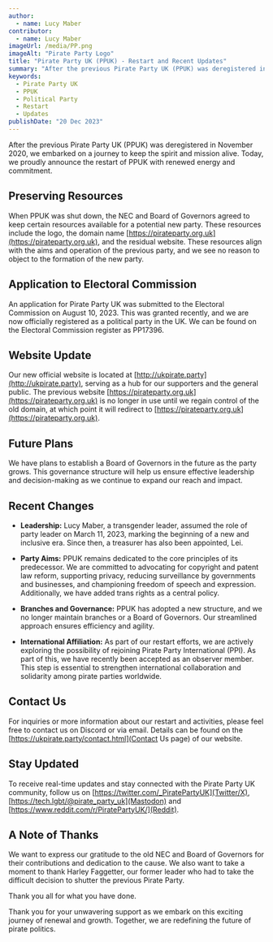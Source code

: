 ```yaml
---
author:
  - name: Lucy Maber
contributor:
  - name: Lucy Maber
imageUrl: /media/PP.png
imageAlt: "Pirate Party Logo"
title: "Pirate Party UK (PPUK) - Restart and Recent Updates"
summary: "After the previous Pirate Party UK (PPUK) was deregistered in November 2020, we embarked on a journey to keep the spirit and mission alive. Today, we proudly announce the restart of PPUK with renewed energy and commitment."
keywords:
  - Pirate Party UK
  - PPUK
  - Political Party
  - Restart
  - Updates
publishDate: "20 Dec 2023"
---
```


After the previous Pirate Party UK (PPUK) was deregistered in November 2020, we embarked on a journey to keep the spirit and mission alive. Today, we proudly announce the restart of PPUK with renewed energy and commitment.

## Preserving Resources

When PPUK was shut down, the NEC and Board of Governors agreed to keep certain resources available for a potential new party. These resources include the logo, the domain name [https://pirateparty.org.uk](https://pirateparty.org.uk), and the residual website. These resources align with the aims and operation of the previous party, and we see no reason to object to the formation of the new party.

## Application to Electoral Commission

An application for Pirate Party UK was submitted to the Electoral Commission on August 10, 2023. This was granted recently, and we are now officially registered as a political party in the UK. We can be found on the Electoral Commission register as PP17396.

## Website Update

Our new official website is located at [http://ukpirate.party](http://ukpirate.party), serving as a hub for our supporters and the general public. The previous website [https://pirateparty.org.uk](https://pirateparty.org.uk) is no longer in use until we regain control of the old domain, at which point it will redirect to [https://pirateparty.org.uk](https://pirateparty.org.uk).

## Future Plans

We have plans to establish a Board of Governors in the future as the party grows. This governance structure will help us ensure effective leadership and decision-making as we continue to expand our reach and impact.

## Recent Changes

- **Leadership:** Lucy Maber, a transgender leader, assumed the role of party leader on March 11, 2023, marking the beginning of a new and inclusive era. Since then, a treasurer has also been appointed, Lei.

- **Party Aims:** PPUK remains dedicated to the core principles of its predecessor. We are committed to advocating for copyright and patent law reform, supporting privacy, reducing surveillance by governments and businesses, and championing freedom of speech and expression. Additionally, we have added trans rights as a central policy.

- **Branches and Governance:** PPUK has adopted a new structure, and we no longer maintain branches or a Board of Governors. Our streamlined approach ensures efficiency and agility.

- **International Affiliation:** As part of our restart efforts, we are actively exploring the possibility of rejoining Pirate Party International (PPI). As part of this, we have recently been accepted as an observer member. This step is essential to strengthen international collaboration and solidarity among pirate parties worldwide.

## Contact Us

For inquiries or more information about our restart and activities, please feel free to contact us on Discord or via email. Details can be found on the [https://ukpirate.party/contact.html](Contact Us page) of our website.

## Stay Updated

To receive real-time updates and stay connected with the Pirate Party UK community, follow us on [https://twitter.com/_PiratePartyUK](Twitter/X), [https://tech.lgbt/@pirate_party_uk](Mastodon) and [https://www.reddit.com/r/PiratePartyUK/](Reddit).

## A Note of Thanks
We want to express our gratitude to the old NEC and Board of Governors for their contributions and dedication to the cause. We also want to take a moment to thank Harley Faggetter, our former leader who had to take the difficult decision to shutter the previous Pirate Party.

Thank you all for what you have done.

Thank you for your unwavering support as we embark on this exciting journey of renewal and growth. Together, we are redefining the future of pirate politics.